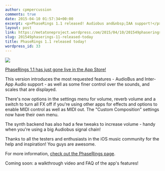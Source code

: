 ```yaml
---
author: cpmpercussion
comments: true
date: 2015-04-10 01:57:34+00:00
excerpt: <p>PhaseRings 1.1 released! Audiobus and&nbsp;IAA support!</p>
layout: post
link: https://metatoneproject.wordpress.com/2015/04/10/201549phaserings-11-released-today/
slug: 201549phaserings-11-released-today
title: PhaseRings 1.1 released today!
wordpress_id: 33
---
```


![](https://metatoneproject.files.wordpress.com/2015/04/2d610-img.png)
  



[PhaseRings 1.1 has just gone live in the App Store!](https://itunes.apple.com/app/phaserings/id924795988)





This version introduces the most requested features - AudioBus and Inter-App Audio support - as well as some finer control over the sounds, and scales that are displayed.





There's now options in the settings menu for volume, reverb volume and a switch to turn all FX off if you're using other apps for effects and options to enable MIDI control as well as MIDI out. The "Custom Composition" settings now have their own menu.





The synth backend has also had a few tweaks to increase volume - handy when you're using a big Audiobus signal chain!





Thanks to all the testers and enthusiasts in the iOS music community for the help and inspiration! You guys are awesome.





For more information, [check out the PhaseRings page](/phaserings).





Coming soon: a walkthrough video and FAQ of the app's features!
